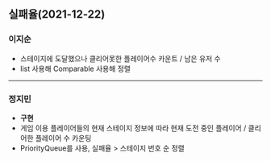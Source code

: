 ## 실패율(2021-12-22)

### 이지순
* 스테이지에 도달했으나 클리어못한 플레이어수 카운트 / 남은 유저 수
* list 사용해 Comparable 사용해 정렬
---
### 정지민
* **구현**
* 게임 이용 플레이어들의 현재 스테이지 정보에 따라 현재 도전 중인 플레이어 / 클리어한 플레이어 수 카운팅
* PriorityQueue를 사용, 실패율 > 스테이지 번호 순 정렬
